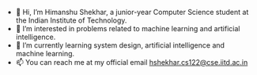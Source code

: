 - 👋 Hi, I’m Himanshu Shekhar, a junior-year Computer Science student at the Indian Institute of Technology.
- 👀 I’m interested in problems related to machine learning and artificial intelligence.
- 🌱 I’m currently learning system design, artificial intelligence and machine learning.
- 📫 You can reach me at my official email hshekhar.cs122@cse.iitd.ac.in

<!---
hshekhar-0802/hshekhar-0802 is a ✨ special ✨ repository because its `README.md` (this file) appears on your GitHub profile.
You can click the Preview link to take a look at your changes.
--->
